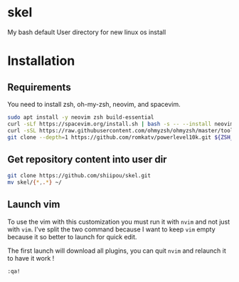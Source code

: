 # skel
My bash default User directory for new linux os install

# Installation

## Requirements

You need to install zsh, oh-my-zsh, neovim, and spacevim.

```sh
sudo apt install -y neovim zsh build-essential
curl -sLf https://spacevim.org/install.sh | bash -s -- --install neovim
curl -sSL https://raw.githubusercontent.com/ohmyzsh/ohmyzsh/master/tools/install.sh | bash
git clone --depth=1 https://github.com/romkatv/powerlevel10k.git ${ZSH_CUSTOM:-~/.oh-my-zsh/custom}/themes/powerlevel10k
```

## Get repository content into user dir

```sh
git clone https://github.com/shiipou/skel.git
mv skel/{*,.*} ~/
```

## Launch vim

To use the vim with this customization you must run it with `nvim` and not just with `vim`. I've split the two command because I want to keep `vim` empty because it so better to launch for quick edit.

The first launch will download all plugins, you can quit `nvim` and relaunch it to have it work !
```sh
:qa!
```
